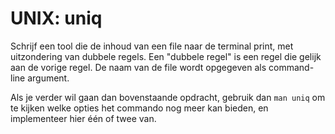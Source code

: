 # UNIX: uniq

Schrijf een tool die de inhoud van een file naar de terminal print, met uitzondering van dubbele regels. Een "dubbele regel" is een regel die gelijk aan de vorige regel. De naam van de file wordt opgegeven als command-line argument.

Als je verder wil gaan dan bovenstaande opdracht, gebruik dan `man uniq` om te kijken welke opties het commando nog meer kan bieden, en implementeer hier één of twee van.
